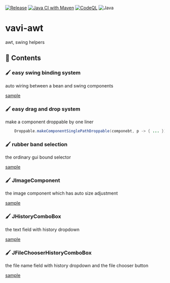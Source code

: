 [![Release](https://jitpack.io/v/umjammer/vavi-awt.svg)](https://jitpack.io/#umjammer/vavi-awt)
[![Java CI with Maven](https://github.com/umjammer/vavi-awt/workflows/Java%20CI/badge.svg)](https://github.com/umjammer/vavi-awt/actions)
[![CodeQL](https://github.com/umjammer/vavi-awt/actions/workflows/codeql-analysis.yml/badge.svg)](https://github.com/umjammer/vavi-awt/actions/workflows/codeql-analysis.yml)
![Java](https://img.shields.io/badge/Java-8-b07219)

# vavi-awt

awt, swing helpers

## 🎨 Contents

### 🖌️ easy swing binding system

auto wiring between a bean and swing components

[sample](src/test/java/vavi/swing/binder/BinderTest.java)

### 🖌️ easy drag and drop system

make a component droppable by one liner

```java
    Droppable.makeComponentSinglePathDroppable(componebt, p -> { ... });
```

### 🖌️ rubber band selection

the ordinary gui bound selector

[sample](https://github.com/umjammer/vavi-image-sandbox/tree/master/src/test/java/Test32.java)

### 🖌️ JImageComponent

the image component which has auto size adjustment

[sample](src/test/java/JImageComponentTest.java)

### 🖌 JHistoryComboBox

the text field with history dropdown

[sample](src/test/java/FileRenamer.java)

### 🖌 JFileChooserHistoryComboBox

the file name field with history dropdown and the file chooser button

[sample](https://github.com/umjammer/vavi-apps-jwindiff)